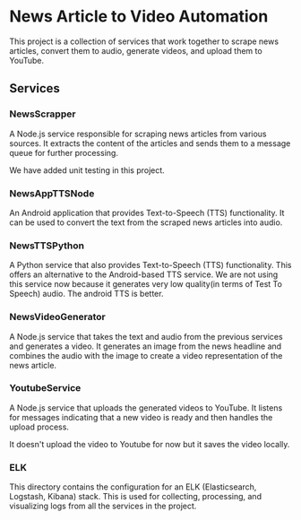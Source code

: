 # News Article to Video Automation

This project is a collection of services that work together to scrape news articles, convert them to audio, generate videos, and upload them to YouTube.

## Services

### NewsScrapper
A Node.js service responsible for scraping news articles from various sources. It extracts the content of the articles and sends them to a message queue for further processing.

We have added unit testing in this project.

### NewsAppTTSNode
An Android application that provides Text-to-Speech (TTS) functionality. It can be used to convert the text from the scraped news articles into audio.

### NewsTTSPython
A Python service that also provides Text-to-Speech (TTS) functionality. This offers an alternative to the Android-based TTS service. We are not using this service now because it generates very low quality(in terms of Test To Speech) audio. The android TTS is better.

### NewsVideoGenerator
A Node.js service that takes the text and audio from the previous services and generates a video. It generates an image from the news headline and combines the audio with the image to create a video representation of the news article.

### YoutubeService
A Node.js service that uploads the generated videos to YouTube. It listens for messages indicating that a new video is ready and then handles the upload process.

It doesn't upload the video to Youtube for now but it saves the video locally.

### ELK
This directory contains the configuration for an ELK (Elasticsearch, Logstash, Kibana) stack. This is used for collecting, processing, and visualizing logs from all the services in the project.
